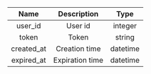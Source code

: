 | Name | Description | Type |
|:----:|:-----------:|:----:|
| user_id | User id | integer |
| token | Token | string |
| created_at | Creation time | datetime |
| expired_at | Expiration time | datetime |
